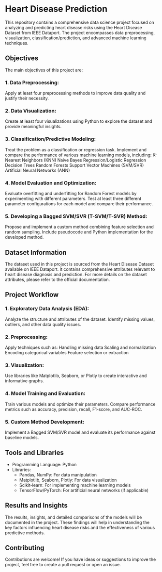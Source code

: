 # Heart Disease Prediction
This repository contains a comprehensive data science project focused on analyzing and predicting heart disease risks using the Heart Disease Dataset from IEEE Dataport. The project encompasses data preprocessing, visualization, classification/prediction, and advanced machine learning techniques.

## Objectives
The main objectives of this project are:

### 1. Data Preprocessing:
Apply at least four preprocessing methods to improve data quality and justify their necessity.

### 2. Data Visualization:
Create at least four visualizations using Python to explore the dataset and provide meaningful insights.

### 3. Classification/Predictive Modeling:
Treat the problem as a classification or regression task.
Implement and compare the performance of various machine learning models, including:
K-Nearest Neighbors (KNN)
Naive Bayes
Regression/Logistic Regression
Decision Trees
Random Forests
Support Vector Machines (SVM/SVR)
Artificial Neural Networks (ANN)

### 4. Model Evaluation and Optimization:
Evaluate overfitting and underfitting for Random Forest models by experimenting with different parameters.
Test at least three different parameter configurations for each model and compare their performance.

### 5. Developing a Bagged SVM/SVR (T-SVM/T-SVR) Method:
Propose and implement a custom method combining feature selection and random sampling.
Include pseudocode and Python implementation for the developed method.

## Dataset Information
The dataset used in this project is sourced from the Heart Disease Dataset available on IEEE Dataport. It contains comprehensive attributes relevant to heart disease diagnosis and prediction. For more details on the dataset attributes, please refer to the official documentation.

## Project Workflow

### 1. Exploratory Data Analysis (EDA):
Analyze the structure and attributes of the dataset.
Identify missing values, outliers, and other data quality issues.

### 2. Preprocessing:
Apply techniques such as:
Handling missing data
Scaling and normalization
Encoding categorical variables
Feature selection or extraction

### 3. Visualization:
Use libraries like Matplotlib, Seaborn, or Plotly to create interactive and informative graphs.

### 4. Model Training and Evaluation:
Train various models and optimize their parameters.
Compare performance metrics such as accuracy, precision, recall, F1-score, and AUC-ROC.

### 5. Custom Method Development:
Implement a Bagged SVM/SVR model and evaluate its performance against baseline models.

## Tools and Libraries
- Programming Language: Python
- Libraries:
    - Pandas, NumPy: For data manipulation
    - Matplotlib, Seaborn, Plotly: For data visualization
    - Scikit-learn: For implementing machine learning models
    - TensorFlow/PyTorch: For artificial neural networks (if applicable)
  
## Results and Insights
The results, insights, and detailed comparisons of the models will be documented in the project. These findings will help in understanding the key factors influencing heart disease risks and the effectiveness of various predictive methods.

## Contributing
Contributions are welcome! If you have ideas or suggestions to improve the project, feel free to create a pull request or open an issue.
